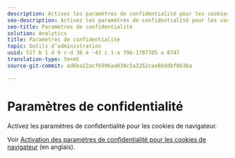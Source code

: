```yaml
---
description: Activez les paramètres de confidentialité pour les cookies de navigateur.
seo-description: Activez les paramètres de confidentialité pour les cookies de navigateur.
seo-title: Paramètres de confidentialité
solution: Analytics
title: Paramètres de confidentialité
topic: Outils d’administration
uuid: 517 b 1 d 9 c-d 36 e -43 c 1-a 796-1787785 a 8747
translation-type: tm+mt
source-git-commit: ad6ba22acf6996aa038c5a3252cae8bddbf0b36a

---
```



# Paramètres de confidentialité

Activez les paramètres de confidentialité pour les cookies de navigateur.

Voir [Activation des paramètres de confidentialité pour les cookies de navigateur](https://marketing.adobe.com/resources/help/en_US/whitepapers/cookies/?f=browser_cookie_settings) (en anglais).
